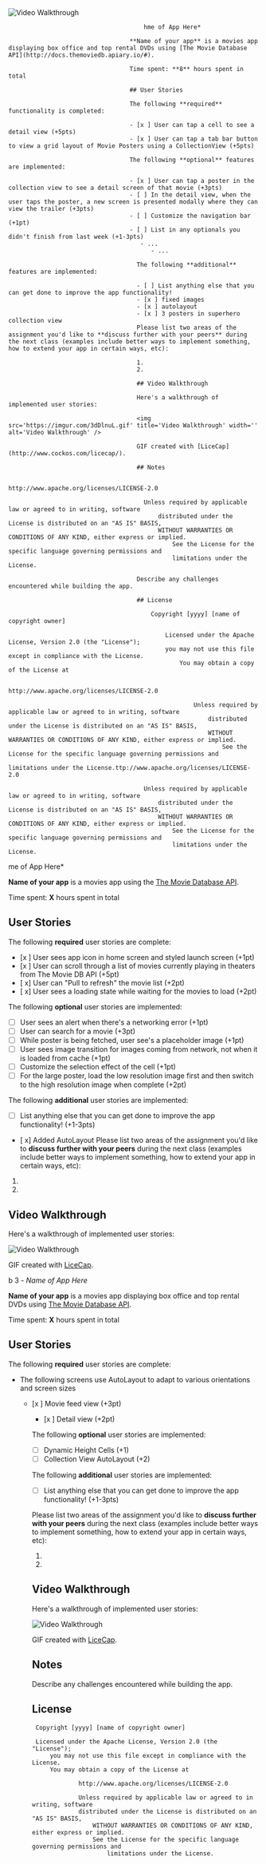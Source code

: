  <img src='https://imgur.com/3dDlnuL.gif' title='Video Walkthrough' width='' alt='Video Walkthrough' />

								          hme of App Here*
									  
									  **Name of your app** is a movies app displaying box office and top rental DVDs using [The Movie Database API](http://docs.themoviedb.apiary.io/#).
									  
									  Time spent: **8** hours spent in total
									  
									  ## User Stories
									  
									  The following **required** functionality is completed:
									  
									  - [x ] User can tap a cell to see a detail view (+5pts)
									  - [x ] User can tap a tab bar button to view a grid layout of Movie Posters using a CollectionView (+5pts)
									  
									  The following **optional** features are implemented:
									  
									  - [x ] User can tap a poster in the collection view to see a detail screen of that movie (+3pts)
									  - [ ] In the detail view, when the user taps the poster, a new screen is presented modally where they can view the trailer (+3pts)
									  - [ ] Customize the navigation bar (+1pt)
									  - [ ] List in any optionals you didn't finish from last week (+1-3pts)
									     - ...
									        - ...
										
										The following **additional** features are implemented:
										
										- [ ] List anything else that you can get done to improve the app functionality!
										- [x ] fixed images
										- [x ] autolayout
										- [x ] 3 posters in superhero collection view
										Please list two areas of the assignment you'd like to **discuss further with your peers** during the next class (examples include better ways to implement something, how to extend your app in certain ways, etc):
										
										1.
										2.
										
										## Video Walkthrough
										
										Here's a walkthrough of implemented user stories:
										
										<img src='https://imgur.com/3dDlnuL.gif' title='Video Walkthrough' width='' alt='Video Walkthrough' />
										
										GIF created with [LiceCap](http://www.cockos.com/licecap/).
										
										## Notes

								          http://www.apache.org/licenses/LICENSE-2.0

									      Unless required by applicable law or agreed to in writing, software
									          distributed under the License is distributed on an "AS IS" BASIS,
										      WITHOUT WARRANTIES OR CONDITIONS OF ANY KIND, either express or implied.
										          See the License for the specific language governing permissions and
											      limitations under the License.
										
										Describe any challenges encountered while building the app.
										
										## License
										
										    Copyright [yyyy] [name of copyright owner]
										    
										        Licensed under the Apache License, Version 2.0 (the "License");
											    you may not use this file except in compliance with the License.
											        You may obtain a copy of the License at
												
												        http://www.apache.org/licenses/LICENSE-2.0
													
													    Unless required by applicable law or agreed to in writing, software
													        distributed under the License is distributed on an "AS IS" BASIS,
														    WITHOUT WARRANTIES OR CONDITIONS OF ANY KIND, either express or implied.
														        See the License for the specific language governing permissions and
															    limitations under the License.ttp://www.apache.org/licenses/LICENSE-2.0

									      Unless required by applicable law or agreed to in writing, software
									          distributed under the License is distributed on an "AS IS" BASIS,
										      WITHOUT WARRANTIES OR CONDITIONS OF ANY KIND, either express or implied.
										          See the License for the specific language governing permissions and
											      limitations under the License.
me of App Here*

**Name of your app** is a movies app using the [The Movie Database API](http://docs.themoviedb.apiary.io/#).

Time spent: **X** hours spent in total

## User Stories

The following **required** user stories are complete:

- [x ] User sees app icon in home screen and styled launch screen (+1pt)
- [x ] User can scroll through a list of movies currently playing in theaters from The Movie DB API (+5pt)
- [ x] User can "Pull to refresh" the movie list (+2pt)
- [ x] User sees a loading state while waiting for the movies to load (+2pt)

The following **optional** user stories are implemented:

- [ ] User sees an alert when there's a networking error (+1pt)
- [ ] User can search for a movie (+3pt)
- [ ] While poster is being fetched, user see's a placeholder image (+1pt)
- [ ] User sees image transition for images coming from network, not when it is loaded from cache (+1pt)
- [ ] Customize the selection effect of the cell (+1pt)
- [ ] For the large poster, load the low resolution image first and then switch to the high resolution image when complete (+2pt)

The following **additional** user stories are implemented:

- [ ] List anything else that you can get done to improve the app functionality! (+1-3pts)
- [ x] Added AutoLayout
Please list two areas of the assignment you'd like to **discuss further with your peers** during the next class (examples include better ways to implement something, how to extend your app in certain ways, etc):

1.
2.

## Video Walkthrough

Here's a walkthrough of implemented user stories:

<img src='https://imgur.com/i3TIffX.gif' title='Video Walkthrough' width='' alt='Video Walkthrough' />

GIF created with [LiceCap](http://www.cockos.com/licecap/).













b 3 - *Name of App Here*

**Name of your app** is a movies app displaying box office and top rental DVDs using [The Movie Database API](http://docs.themoviedb.apiary.io/#).

Time spent: **X** hours spent in total

## User Stories

The following **required** user stories are complete:

- The following screens use AutoLayout to adapt to various orientations and screen sizes
   - [x ] Movie feed view (+3pt)
      - [x ] Detail view (+2pt)

      The following **optional** user stories are implemented:

      - [ ] Dynamic Height Cells (+1)
      - [ ] Collection View AutoLayout (+2)

      The following **additional** user stories are implemented:

      - [ ] List anything else that you can get done to improve the app functionality! (+1-3pts)

      Please list two areas of the assignment you'd like to **discuss further with your peers** during the next class (examples include better ways to implement something, how to extend your app in certain ways, etc):

      1.
      2.

      ## Video Walkthrough

      Here's a walkthrough of implemented user stories:

      <img src='http://i.imgur.com/link/to/your/gif/file.gif' title='Video Walkthrough' width='' alt='Video Walkthrough' />

      GIF created with [LiceCap](http://www.cockos.com/licecap/).

      ## Notes

      Describe any challenges encountered while building the app.

      ## License

          Copyright [yyyy] [name of copyright owner]

	      Licensed under the Apache License, Version 2.0 (the "License");
	          you may not use this file except in compliance with the License.
		      You may obtain a copy of the License at

		              http://www.apache.org/licenses/LICENSE-2.0

			          Unless required by applicable law or agreed to in writing, software
				      distributed under the License is distributed on an "AS IS" BASIS,
				          WITHOUT WARRANTIES OR CONDITIONS OF ANY KIND, either express or implied.
					      See the License for the specific language governing permissions and
					          limitations under the License.

